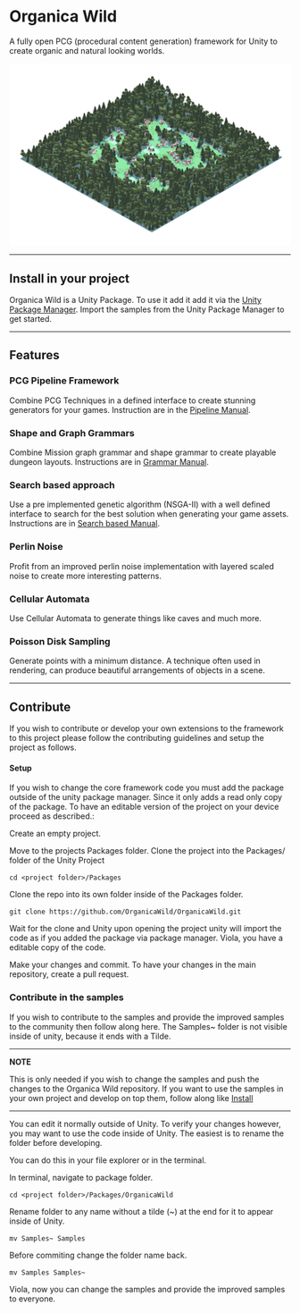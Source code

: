 # Organica Wild

A fully open PCG (procedural content generation) framework for Unity to create organic and natural looking worlds.

![image](Images~/image_introduction.png)


---

## Install in your project

Organica Wild is a Unity Package. To use it add it add it via the [Unity Package Manager](https://docs.unity3d.com/Manual/upm-ui-giturl.html).
Import the samples from the Unity Package Manager to get started.

---

## Features

### PCG Pipeline Framework

Combine PCG Techniques in a defined interface to create stunning generators for your games. 
Instruction are in the [Pipeline Manual](Framework/Pipeline).


### Shape and Graph Grammars

Combine Mission graph grammar and shape grammar to create playable dungeon layouts.
Instructions are in [Grammar Manual](Framework/GraphGrammar).



### Search based approach

Use a pre implemented genetic algorithm (NSGA-II) with a well defined interface to search for the best solution when generating your game assets. 
Instructions are in [Search based Manual](Framework/Evolutionary).



### Perlin Noise

Profit from an improved perlin noise implementation with layered scaled noise to create more interesting patterns.


### Cellular Automata

Use Cellular Automata to generate things like caves and much more.


### Poisson Disk Sampling

Generate points with a minimum distance. A technique often used in rendering, can produce beautiful arrangements of objects in a scene.

---


## Contribute

If you wish to contribute or develop your own extensions to the framework to this project please follow the contributing guidelines and setup the project as follows.

#### Setup

If you wish to change the core framework code you must add the package outside of the unity package manager. Since it only adds a read only copy of the package.
To have an editable version of the project on your device proceed as described.:

Create an empty project.

Move to the projects Packages folder. Clone the project into the Packages/ folder of the Unity Project

```
cd <project folder>/Packages
```

Clone the repo into its own folder inside of the Packages folder.

```
git clone https://github.com/OrganicaWild/OrganicaWild.git
```

Wait for the clone and Unity upon opening the project unity will import the code as if you added the package via package manager.
Viola, you have a editable copy of the code.

Make your changes and commit.
To have your changes in the main repository, create a pull request.


### Contribute in the samples

If you wish to contribute to the samples and provide the improved samples to the community then follow along here.
The Samples~ folder is not visible inside of unity, because it ends with a Tilde.

---
**NOTE**

This is only needed if you wish to change the samples and push the changes to the Organica Wild repository. If you want to use the samples in your own project and develop on top them, follow along like [Install](#install-in-your-project)

---

You can edit it normally outside of Unity. To verify your changes however, you may want to use the code inside of Unity.
The easiest is to rename the folder before developing. 

You can do this in your file explorer or in the terminal.

In terminal, navigate to package folder.
```
cd <project folder>/Packages/OrganicaWild
```
Rename folder to any name without a tilde (~) at the end for it to appear inside of Unity.
```
mv Samples~ Samples
```
Before commiting change the folder name back.
```
mv Samples Samples~
```

Viola, now you can change the samples and provide the improved samples to everyone. 
